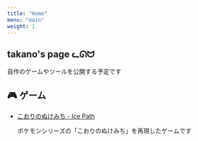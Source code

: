 ```yaml
---
title: "Home"
menu: "main"
weight: 1
---
```


## takano's page ᓚᘏᗢ

自作のゲームやツールを公開する予定です

## :video_game: ゲーム

- [こおりのぬけみち - Ice Path](/games/ice-path/)

    ポケモンシリーズの「こおりのぬけみち」を再現したゲームです
